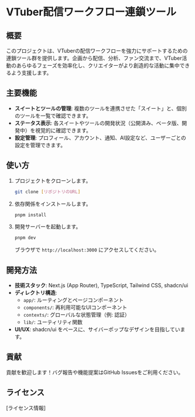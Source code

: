 # VTuber配信ワークフロー連鎖ツール

## 概要
このプロジェクトは、VTuberの配信ワークフローを強力にサポートするための連鎖ツール群を提供します。企画から配信、分析、ファン交流まで、VTuber活動のあらゆるフェーズを効率化し、クリエイターがより創造的な活動に集中できるよう支援します。

## 主要機能
- **スイートとツールの管理**: 複数のツールを連携させた「スイート」と、個別のツールを一覧で確認できます。
- **ステータス表示**: 各スイートやツールの開発状況（公開済み、ベータ版、開発中）を視覚的に確認できます。
- **設定管理**: プロフィール、アカウント、通知、AI設定など、ユーザーごとの設定を管理できます。

## 使い方
1. プロジェクトをクローンします。
   ```bash
   git clone [リポジトリのURL]
   ```
2. 依存関係をインストールします。
   ```bash
   pnpm install
   ```
3. 開発サーバーを起動します。
   ```bash
   pnpm dev
   ```
   ブラウザで `http://localhost:3000` にアクセスしてください。

## 開発方法
- **技術スタック**: Next.js (App Router), TypeScript, Tailwind CSS, shadcn/ui
- **ディレクトリ構造**:
  - `app/`: ルーティングとページコンポーネント
  - `components/`: 再利用可能なUIコンポーネント
  - `contexts/`: グローバルな状態管理（例: 認証）
  - `lib/`: ユーティリティ関数
- **UI/UX**: shadcn/ui をベースに、サイバーポップなデザインを目指しています。

## 貢献
貢献を歓迎します！バグ報告や機能提案はGitHub Issuesをご利用ください。

## ライセンス
[ライセンス情報]
